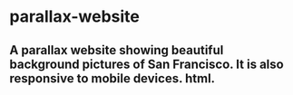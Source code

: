 # parallax-website

## A parallax website showing beautiful background pictures of San Francisco. It is also responsive to mobile devices. html.
